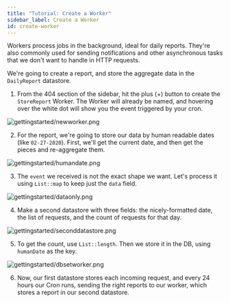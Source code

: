 ```yaml
---
title: "Tutorial: Create a Worker"
sidebar_label: Create a Worker
id: create-worker
---
```


Workers process jobs in the background, ideal for daily reports. They're also
commonly used for sending notifications and other asynchronous tasks that we
don't want to handle in HTTP requests.

We're going to create a report, and store the aggregate data in the
`DailyReport` datastore.

1. From the 404 section of the sidebar, hit the plus (+) button to create the
   `StoreReport` Worker. The Worker will already be named, and hovering over the
   white dot will show you the event triggered by your cron.

![gettingstarted/newworker.png](/img/gettingstarted/newworker.png)

2. For the report, we're going to store our data by human readable dates (like
   `02-27-2020`). First, we'll get the current date, and then get the pieces and
   re-aggregate them.

![gettingstarted/humandate.png](/img/gettingstarted/humandate.png)

3. The `event` we received is not the exact shape we want. Let's process it
   using `List::map` to keep just the `data` field.

![gettingstarted/dataonly.png](/img/gettingstarted/dataonly.png)

4. Make a second datastore with three fields: the nicely-formatted date, the
   list of requests, and the count of requests for that day.

![gettingstarted/seconddatastore.png](/img/gettingstarted/seconddatastore.png)

5. To get the count, use `List::length`. Then we store it in the DB, using
   `humanDate` as the key.

![gettingstarted/dbsetworker.png](/img/gettingstarted/dbsetworker.png)

6. Now, our first datastore stores each incoming request, and every 24 hours our
   Cron runs, sending the right reports to our worker, which stores a report in
   our second datastore.
